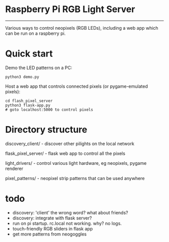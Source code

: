 # Raspberry Pi RGB Light Server
-------------------------------

Various ways to control neopixels (RGB LEDs), including a web app which can be run
on a raspberry pi.


# Quick start

Demo the LED patterns on a PC:

    python3 demo.py

Host a web app that controls connected pixels (or pygame-emulated pixels):

    cd flash_pixel_server
    python3 flask-app.py
    # goto localhost:5000 to control pixels


# Directory structure

discovery_client/
    - discover other pilights on the local network

flask_pixel_server/
    - flask web app to control all the pixels

light_drivers/
    - control various light hardware, eg neopixels, pygame renderer

pixel_patterns/
    - neopixel strip patterns that can be used anywhere


# todo

- discovery: 'client' the wrong word? what about friends?
- discovery: integrate with flask server?
- run on pi startup. rc.local not working. why? no logs.
- touch-friendly RGB sliders in flask app
- get more patterns from neogoggles
